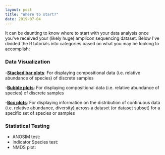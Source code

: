 ```yaml
---
layout: post
title: "Where to start?"
date: 2019-07-04
---
```



It can be daunting to know where to start with your data analysis once you've received your (likely huge) amplicon sequencing dataset. Below I've divided the R tutorials into categories based on what you may be looking to accomplish: 


<h3>Data Visualization</h3>

  -<b>[Stacked bar plots](https://jkzorz.github.io/2019/06/05/stacked-bar-plots.html)</b>: For displaying compositional data (i.e. relative abundance of species) of discrete samples 
  
  -<b>[Bubble plots](https://jkzorz.github.io/2019/06/05/Bubble-plots.html)</b>: For displaying compositional data (i.e. relative abundance of species) of discrete samples
  
  -<b>[Box plots](https://jkzorz.github.io/2019/07/02/boxplots.html)</b>: For displaying information on the distribution of continuous data (i.e. relative abundance, diversity) across a dataset (or dataset subset) for a specific set of species or samples




<h3>Statistical Testing</h3>
<ul>
  <li>ANOSIM test: </li>
  <li>Indicator Species test: </li>
  <li>NMDS plot: </li>
  </ul>
  
  
  



